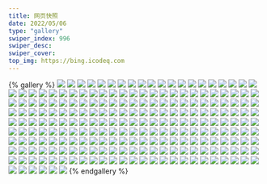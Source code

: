 ```yaml
---
title: 网页快照
date: 2022/05/06 
type: "gallery" 
swiper_index: 996
swiper_desc: 
swiper_cover: 
top_img: https://bing.icodeq.com 
---
```


{% gallery %}
![](https://alist.learnonly.xyz/d/!网页快照/home.valmoj.ip-ddns.com/2025-10-31_13-19-34.png)
![](https://alist.learnonly.xyz/d/!网页快照/home.valmoj.ip-ddns.com/2025-10-31_18-54-43.png)
![](https://alist.learnonly.xyz/d/!网页快照/home.valmoj.ip-ddns.com/2025-07-28_02-56-24.png)
![](https://alist.learnonly.xyz/d/!网页快照/home.valmoj.ip-ddns.com/2025-11-01_18-52-16.png)
![](https://alist.learnonly.xyz/d/!网页快照/home.valmoj.ip-ddns.com/2025-10-31_09-52-00.png)
![](https://alist.learnonly.xyz/d/!网页快照/home.valmoj.ip-ddns.com/2025-07-28_13-32-43.png)
![](https://alist.learnonly.xyz/d/!网页快照/home.valmoj.ip-ddns.com/2025-10-31_04-01-29.png)
![](https://alist.learnonly.xyz/d/!网页快照/home.valmoj.ip-ddns.com/2025-11-01_03-59-54.png)
![](https://alist.learnonly.xyz/d/!网页快照/home.valmoj.ip-ddns.com/2025-10-31_21-50-05.png)
![](https://alist.learnonly.xyz/d/!网页快照/home.valmoj.ip-ddns.com/2025-07-28_07-05-47.png)
![](https://alist.learnonly.xyz/d/!网页快照/home.valmoj.ip-ddns.com/2025-10-30_02-23-00.png)
![](https://alist.learnonly.xyz/d/!网页快照/home.valmoj.ip-ddns.com/2025-11-01_09-49-28.png)
![](https://alist.learnonly.xyz/d/!网页快照/home.valmoj.ip-ddns.com/2025-11-01_13-06-58.png)
![](https://alist.learnonly.xyz/d/!网页快照/home.valmoj.ip-ddns.com/2025-11-01_15-49-37.png)
![](https://alist.learnonly.xyz/d/!网页快照/home.valmoj.ip-ddns.com/2025-10-31_15-51-35.png)
![](https://alist.learnonly.xyz/d/!网页快照/home.valmoj.ip-ddns.com/2025-10-30_15-52-36.png)
![](https://alist.learnonly.xyz/d/!网页快照/home.valmoj.ip-ddns.com/2025-11-01_06-52-42.png)
![](https://alist.learnonly.xyz/d/!网页快照/home.valmoj.ip-ddns.com/2025-07-28_19-01-57.png)
![](https://alist.learnonly.xyz/d/!网页快照/home.valmoj.ip-ddns.com/2025-10-30_06-55-30.png)
![](https://alist.learnonly.xyz/d/!网页快照/home.valmoj.ip-ddns.com/2025-10-31_02-21-18.png)
![](https://alist.learnonly.xyz/d/!网页快照/home.valmoj.ip-ddns.com/2025-10-31_06-55-51.png)
![](https://alist.learnonly.xyz/d/!网页快照/home.valmoj.ip-ddns.com/2025-07-28_15-55-31.png)
![](https://alist.learnonly.xyz/d/!网页快照/home.valmoj.ip-ddns.com/2025-10-30_09-52-32.png)
![](https://alist.learnonly.xyz/d/!网页快照/home.valmoj.ip-ddns.com/2025-07-28_21-52-15.png)
![](https://alist.learnonly.xyz/d/!网页快照/home.valmoj.ip-ddns.com/2025-10-30_21-49-41.png)
![](https://alist.learnonly.xyz/d/!网页快照/home.valmoj.ip-ddns.com/2025-11-01_02-23-39.png)
![](https://alist.learnonly.xyz/d/!网页快照/home.valmoj.ip-ddns.com/2025-07-28_04-35-41.png)
![](https://alist.learnonly.xyz/d/!网页快照/home.valmoj.ip-ddns.com/2025-10-30_18-56-43.png)
![](https://alist.learnonly.xyz/d/!网页快照/home.valmoj.ip-ddns.com/2025-10-30_13-20-03.png)
![](https://alist.learnonly.xyz/d/!网页快照/home.valmoj.ip-ddns.com/2025-10-30_04-00-49.png)
![](https://alist.learnonly.xyz/d/!网页快照/space.bilibili.com/2025-11-01_18-53-27.png)
![](https://alist.learnonly.xyz/d/!网页快照/space.bilibili.com/2025-07-28_13-32-29.png)
![](https://alist.learnonly.xyz/d/!网页快照/space.bilibili.com/2025-10-31_04-02-55.png)
![](https://alist.learnonly.xyz/d/!网页快照/space.bilibili.com/2025-10-30_13-21-17.png)
![](https://alist.learnonly.xyz/d/!网页快照/space.bilibili.com/2025-07-28_02-56-08.png)
![](https://alist.learnonly.xyz/d/!网页快照/space.bilibili.com/2025-11-01_04-01-08.png)
![](https://alist.learnonly.xyz/d/!网页快照/space.bilibili.com/2025-10-31_18-56-08.png)
![](https://alist.learnonly.xyz/d/!网页快照/space.bilibili.com/2025-10-30_09-53-49.png)
![](https://alist.learnonly.xyz/d/!网页快照/space.bilibili.com/2025-07-28_19-01-44.png)
![](https://alist.learnonly.xyz/d/!网页快照/space.bilibili.com/2025-10-30_18-57-55.png)
![](https://alist.learnonly.xyz/d/!网页快照/space.bilibili.com/2025-07-28_15-55-18.png)
![](https://alist.learnonly.xyz/d/!网页快照/space.bilibili.com/2025-10-30_21-50-50.png)
![](https://alist.learnonly.xyz/d/!网页快照/space.bilibili.com/2025-11-01_15-51-00.png)
![](https://alist.learnonly.xyz/d/!网页快照/space.bilibili.com/2025-07-28_04-35-21.png)
![](https://alist.learnonly.xyz/d/!网页快照/space.bilibili.com/2025-11-01_02-25-00.png)
![](https://alist.learnonly.xyz/d/!网页快照/space.bilibili.com/2025-10-30_06-56-42.png)
![](https://alist.learnonly.xyz/d/!网页快照/space.bilibili.com/2025-10-31_15-53-01.png)
![](https://alist.learnonly.xyz/d/!网页快照/space.bilibili.com/2025-11-01_06-54-03.png)
![](https://alist.learnonly.xyz/d/!网页快照/space.bilibili.com/2025-11-01_09-50-48.png)
![](https://alist.learnonly.xyz/d/!网页快照/space.bilibili.com/2025-10-31_06-57-10.png)
![](https://alist.learnonly.xyz/d/!网页快照/space.bilibili.com/2025-07-28_07-05-34.png)
![](https://alist.learnonly.xyz/d/!网页快照/space.bilibili.com/2025-10-31_21-51-31.png)
![](https://alist.learnonly.xyz/d/!网页快照/space.bilibili.com/2025-07-28_21-52-02.png)
![](https://alist.learnonly.xyz/d/!网页快照/space.bilibili.com/2025-10-31_13-21-00.png)
![](https://alist.learnonly.xyz/d/!网页快照/space.bilibili.com/2025-10-31_02-22-34.png)
![](https://alist.learnonly.xyz/d/!网页快照/space.bilibili.com/2025-11-01_13-08-20.png)
![](https://alist.learnonly.xyz/d/!网页快照/space.bilibili.com/2025-10-30_04-02-01.png)
![](https://alist.learnonly.xyz/d/!网页快照/space.bilibili.com/2025-10-30_15-53-45.png)
![](https://alist.learnonly.xyz/d/!网页快照/space.bilibili.com/2025-10-30_02-24-09.png)
![](https://alist.learnonly.xyz/d/!网页快照/space.bilibili.com/2025-10-31_09-53-23.png)
![](https://alist.learnonly.xyz/d/!网页快照/wx.valetzx.ip-ddns.com/2025-07-28_21-52-33.png)
![](https://alist.learnonly.xyz/d/!网页快照/wx.valetzx.ip-ddns.com/2025-10-30_02-24-38.png)
![](https://alist.learnonly.xyz/d/!网页快照/wx.valetzx.ip-ddns.com/2025-07-28_07-06-05.png)
![](https://alist.learnonly.xyz/d/!网页快照/wx.valetzx.ip-ddns.com/2025-11-01_06-54-31.png)
![](https://alist.learnonly.xyz/d/!网页快照/wx.valetzx.ip-ddns.com/2025-10-31_06-57-43.png)
![](https://alist.learnonly.xyz/d/!网页快照/wx.valetzx.ip-ddns.com/2025-10-31_15-53-30.png)
![](https://alist.learnonly.xyz/d/!网页快照/wx.valetzx.ip-ddns.com/2025-07-28_02-56-42.png)
![](https://alist.learnonly.xyz/d/!网页快照/wx.valetzx.ip-ddns.com/2025-07-28_04-36-00.png)
![](https://alist.learnonly.xyz/d/!网页快照/wx.valetzx.ip-ddns.com/2025-07-28_15-55-50.png)
![](https://alist.learnonly.xyz/d/!网页快照/wx.valetzx.ip-ddns.com/2025-11-01_18-53-56.png)
![](https://alist.learnonly.xyz/d/!网页快照/wx.valetzx.ip-ddns.com/2025-11-01_02-25-29.png)
![](https://alist.learnonly.xyz/d/!网页快照/wx.valetzx.ip-ddns.com/2025-10-30_15-54-13.png)
![](https://alist.learnonly.xyz/d/!网页快照/wx.valetzx.ip-ddns.com/2025-11-01_04-01-36.png)
![](https://alist.learnonly.xyz/d/!网页快照/wx.valetzx.ip-ddns.com/2025-10-31_02-23-02.png)
![](https://alist.learnonly.xyz/d/!网页快照/wx.valetzx.ip-ddns.com/2025-11-01_15-51-29.png)
![](https://alist.learnonly.xyz/d/!网页快照/wx.valetzx.ip-ddns.com/2025-10-30_06-57-12.png)
![](https://alist.learnonly.xyz/d/!网页快照/wx.valetzx.ip-ddns.com/2025-07-28_19-02-16.png)
![](https://alist.learnonly.xyz/d/!网页快照/wx.valetzx.ip-ddns.com/2025-10-31_09-53-53.png)
![](https://alist.learnonly.xyz/d/!网页快照/wx.valetzx.ip-ddns.com/2025-11-01_09-51-17.png)
![](https://alist.learnonly.xyz/d/!网页快照/wx.valetzx.ip-ddns.com/2025-07-28_13-33-01.png)
![](https://alist.learnonly.xyz/d/!网页快照/wx.valetzx.ip-ddns.com/2025-10-30_21-51-25.png)
![](https://alist.learnonly.xyz/d/!网页快照/wx.valetzx.ip-ddns.com/2025-10-31_13-21-28.png)
![](https://alist.learnonly.xyz/d/!网页快照/wx.valetzx.ip-ddns.com/2025-10-30_04-02-30.png)
![](https://alist.learnonly.xyz/d/!网页快照/wx.valetzx.ip-ddns.com/2025-10-31_18-56-36.png)
![](https://alist.learnonly.xyz/d/!网页快照/wx.valetzx.ip-ddns.com/2025-11-01_13-08-48.png)
![](https://alist.learnonly.xyz/d/!网页快照/wx.valetzx.ip-ddns.com/2025-10-30_13-21-46.png)
![](https://alist.learnonly.xyz/d/!网页快照/wx.valetzx.ip-ddns.com/2025-10-30_18-58-23.png)
![](https://alist.learnonly.xyz/d/!网页快照/wx.valetzx.ip-ddns.com/2025-10-31_21-52-01.png)
![](https://alist.learnonly.xyz/d/!网页快照/wx.valetzx.ip-ddns.com/2025-10-30_09-54-21.png)
![](https://alist.learnonly.xyz/d/!网页快照/wx.valetzx.ip-ddns.com/2025-10-31_04-03-24.png)
![](https://alist.learnonly.xyz/d/!网页快照/wxpig.netlify.app/2025-10-31_04-02-27.png)
![](https://alist.learnonly.xyz/d/!网页快照/wxpig.netlify.app/2025-10-30_21-50-39.png)
![](https://alist.learnonly.xyz/d/!网页快照/wxpig.netlify.app/2025-11-01_09-50-26.png)
![](https://alist.learnonly.xyz/d/!网页快照/wxpig.netlify.app/2025-10-31_21-51-02.png)
![](https://alist.learnonly.xyz/d/!网页快照/wxpig.netlify.app/2025-10-30_13-21-00.png)
![](https://alist.learnonly.xyz/d/!网页快照/wxpig.netlify.app/2025-11-01_13-07-55.png)
![](https://alist.learnonly.xyz/d/!网页快照/wxpig.netlify.app/2025-11-01_06-53-39.png)
![](https://alist.learnonly.xyz/d/!网页快照/wxpig.netlify.app/2025-10-31_13-20-32.png)
![](https://alist.learnonly.xyz/d/!网页快照/wxpig.netlify.app/2025-10-30_09-53-28.png)
![](https://alist.learnonly.xyz/d/!网页快照/wxpig.netlify.app/2025-07-28_15-55-08.png)
![](https://alist.learnonly.xyz/d/!网页快照/wxpig.netlify.app/2025-11-01_15-50-34.png)
![](https://alist.learnonly.xyz/d/!网页快照/wxpig.netlify.app/2025-10-30_15-53-34.png)
![](https://alist.learnonly.xyz/d/!网页快照/wxpig.netlify.app/2025-07-28_13-32-09.png)
![](https://alist.learnonly.xyz/d/!网页快照/wxpig.netlify.app/2025-07-28_07-05-22.png)
![](https://alist.learnonly.xyz/d/!网页快照/wxpig.netlify.app/2025-10-30_18-57-41.png)
![](https://alist.learnonly.xyz/d/!网页快照/wxpig.netlify.app/2025-10-31_15-52-32.png)
![](https://alist.learnonly.xyz/d/!网页快照/wxpig.netlify.app/2025-10-31_02-22-14.png)
![](https://alist.learnonly.xyz/d/!网页快照/wxpig.netlify.app/2025-07-28_19-01-35.png)
![](https://alist.learnonly.xyz/d/!网页快照/wxpig.netlify.app/2025-07-28_21-51-53.png)
![](https://alist.learnonly.xyz/d/!网页快照/wxpig.netlify.app/2025-10-30_06-56-28.png)
![](https://alist.learnonly.xyz/d/!网页快照/wxpig.netlify.app/2025-10-31_18-55-40.png)
![](https://alist.learnonly.xyz/d/!网页快照/wxpig.netlify.app/2025-10-30_04-01-46.png)
![](https://alist.learnonly.xyz/d/!网页快照/wxpig.netlify.app/2025-11-01_18-53-14.png)
![](https://alist.learnonly.xyz/d/!网页快照/wxpig.netlify.app/2025-10-31_06-56-48.png)
![](https://alist.learnonly.xyz/d/!网页快照/wxpig.netlify.app/2025-07-28_04-35-12.png)
![](https://alist.learnonly.xyz/d/!网页快照/wxpig.netlify.app/2025-11-01_02-24-36.png)
![](https://alist.learnonly.xyz/d/!网页快照/wxpig.netlify.app/2025-07-28_02-56-00.png)
![](https://alist.learnonly.xyz/d/!网页快照/wxpig.netlify.app/2025-11-01_04-00-52.png)
![](https://alist.learnonly.xyz/d/!网页快照/wxpig.netlify.app/2025-10-30_02-23-57.png)
![](https://alist.learnonly.xyz/d/!网页快照/wxpig.netlify.app/2025-10-31_09-52-57.png)
![](https://alist.learnonly.xyz/d/!网页快照/img.nocode.host/2025-10-31_18-56-21.png)
![](https://alist.learnonly.xyz/d/!网页快照/img.nocode.host/2025-11-01_02-25-14.png)
![](https://alist.learnonly.xyz/d/!网页快照/img.nocode.host/2025-10-30_09-54-03.png)
![](https://alist.learnonly.xyz/d/!网页快照/img.nocode.host/2025-11-01_18-53-41.png)
![](https://alist.learnonly.xyz/d/!网页快照/img.nocode.host/2025-10-30_04-02-15.png)
![](https://alist.learnonly.xyz/d/!网页快照/img.nocode.host/2025-10-31_13-21-13.png)
![](https://alist.learnonly.xyz/d/!网页快照/img.nocode.host/2025-10-31_04-03-09.png)
![](https://alist.learnonly.xyz/d/!网页快照/img.nocode.host/2025-10-30_21-51-05.png)
![](https://alist.learnonly.xyz/d/!网页快照/img.nocode.host/2025-11-01_04-01-21.png)
![](https://alist.learnonly.xyz/d/!网页快照/img.nocode.host/2025-10-31_02-22-48.png)
![](https://alist.learnonly.xyz/d/!网页快照/img.nocode.host/2025-10-31_09-53-38.png)
![](https://alist.learnonly.xyz/d/!网页快照/img.nocode.host/2025-10-31_06-57-24.png)
![](https://alist.learnonly.xyz/d/!网页快照/img.nocode.host/2025-10-31_15-53-15.png)
![](https://alist.learnonly.xyz/d/!网页快照/img.nocode.host/2025-11-01_13-08-34.png)
![](https://alist.learnonly.xyz/d/!网页快照/img.nocode.host/2025-11-01_06-54-16.png)
![](https://alist.learnonly.xyz/d/!网页快照/img.nocode.host/2025-10-30_15-53-58.png)
![](https://alist.learnonly.xyz/d/!网页快照/img.nocode.host/2025-10-30_06-56-57.png)
![](https://alist.learnonly.xyz/d/!网页快照/img.nocode.host/2025-10-30_02-24-23.png)
![](https://alist.learnonly.xyz/d/!网页快照/img.nocode.host/2025-11-01_15-51-14.png)
![](https://alist.learnonly.xyz/d/!网页快照/img.nocode.host/2025-10-30_13-21-31.png)
![](https://alist.learnonly.xyz/d/!网页快照/img.nocode.host/2025-11-01_09-51-02.png)
![](https://alist.learnonly.xyz/d/!网页快照/img.nocode.host/2025-10-31_21-51-46.png)
![](https://alist.learnonly.xyz/d/!网页快照/img.nocode.host/2025-10-30_18-58-09.png)
![](https://alist.learnonly.xyz/d/!网页快照/api.nocode.host/2025-11-01_15-49-54.png)
![](https://alist.learnonly.xyz/d/!网页快照/api.nocode.host/2025-10-31_06-56-08.png)
![](https://alist.learnonly.xyz/d/!网页快照/api.nocode.host/2025-11-01_02-23-56.png)
![](https://alist.learnonly.xyz/d/!网页快照/api.nocode.host/2025-10-30_18-57-01.png)
![](https://alist.learnonly.xyz/d/!网页快照/api.nocode.host/2025-10-31_21-50-22.png)
![](https://alist.learnonly.xyz/d/!网页快照/api.nocode.host/2025-10-30_15-52-53.png)
![](https://alist.learnonly.xyz/d/!网页快照/api.nocode.host/2025-10-30_13-20-21.png)
![](https://alist.learnonly.xyz/d/!网页快照/api.nocode.host/2025-10-31_04-01-47.png)
![](https://alist.learnonly.xyz/d/!网页快照/api.nocode.host/2025-10-31_18-55-00.png)
![](https://alist.learnonly.xyz/d/!网页快照/api.nocode.host/2025-10-30_02-23-17.png)
![](https://alist.learnonly.xyz/d/!网页快照/api.nocode.host/2025-10-31_13-19-51.png)
![](https://alist.learnonly.xyz/d/!网页快照/api.nocode.host/2025-11-01_09-49-45.png)
![](https://alist.learnonly.xyz/d/!网页快照/api.nocode.host/2025-11-01_13-07-15.png)
![](https://alist.learnonly.xyz/d/!网页快照/api.nocode.host/2025-10-30_06-55-47.png)
![](https://alist.learnonly.xyz/d/!网页快照/api.nocode.host/2025-10-31_02-21-35.png)
![](https://alist.learnonly.xyz/d/!网页快照/api.nocode.host/2025-11-01_04-00-11.png)
![](https://alist.learnonly.xyz/d/!网页快照/api.nocode.host/2025-11-01_18-52-33.png)
![](https://alist.learnonly.xyz/d/!网页快照/api.nocode.host/2025-10-31_15-51-52.png)
![](https://alist.learnonly.xyz/d/!网页快照/api.nocode.host/2025-11-01_06-52-59.png)
![](https://alist.learnonly.xyz/d/!网页快照/api.nocode.host/2025-10-30_21-49-58.png)
![](https://alist.learnonly.xyz/d/!网页快照/api.nocode.host/2025-10-30_04-01-06.png)
![](https://alist.learnonly.xyz/d/!网页快照/api.nocode.host/2025-10-30_09-52-49.png)
![](https://alist.learnonly.xyz/d/!网页快照/api.nocode.host/2025-10-31_09-52-17.png)
![](https://alist.learnonly.xyz/d/!网页快照/art.valetzx.ip-ddns.com/2025-07-28_02-55-42.png)
![](https://alist.learnonly.xyz/d/!网页快照/art.valetzx.ip-ddns.com/2025-07-28_15-54-51.png)
![](https://alist.learnonly.xyz/d/!网页快照/art.valetzx.ip-ddns.com/2025-07-28_13-31-52.png)
![](https://alist.learnonly.xyz/d/!网页快照/art.valetzx.ip-ddns.com/2025-07-28_07-05-05.png)
![](https://alist.learnonly.xyz/d/!网页快照/art.valetzx.ip-ddns.com/2025-07-28_21-51-36.png)
![](https://alist.learnonly.xyz/d/!网页快照/art.valetzx.ip-ddns.com/2025-07-28_04-34-55.png)
![](https://alist.learnonly.xyz/d/!网页快照/art.valetzx.ip-ddns.com/2025-07-28_19-01-18.png)
![](https://alist.learnonly.xyz/d/!网页快照/trtc.io/2025-10-30_06-56-08.png)
![](https://alist.learnonly.xyz/d/!网页快照/trtc.io/2025-11-01_04-00-33.png)
![](https://alist.learnonly.xyz/d/!网页快照/trtc.io/2025-10-30_21-50-19.png)
![](https://alist.learnonly.xyz/d/!网页快照/trtc.io/2025-10-31_02-21-55.png)
![](https://alist.learnonly.xyz/d/!网页快照/trtc.io/2025-10-30_04-01-27.png)
![](https://alist.learnonly.xyz/d/!网页快照/trtc.io/2025-10-31_06-56-29.png)
![](https://alist.learnonly.xyz/d/!网页快照/trtc.io/2025-11-01_15-50-15.png)
![](https://alist.learnonly.xyz/d/!网页快照/trtc.io/2025-11-01_02-24-17.png)
![](https://alist.learnonly.xyz/d/!网页快照/trtc.io/2025-10-31_04-02-07.png)
![](https://alist.learnonly.xyz/d/!网页快照/trtc.io/2025-11-01_09-50-05.png)
![](https://alist.learnonly.xyz/d/!网页快照/trtc.io/2025-11-01_06-53-20.png)
![](https://alist.learnonly.xyz/d/!网页快照/trtc.io/2025-10-30_09-53-09.png)
![](https://alist.learnonly.xyz/d/!网页快照/trtc.io/2025-10-30_18-57-22.png)
![](https://alist.learnonly.xyz/d/!网页快照/trtc.io/2025-10-30_15-53-14.png)
![](https://alist.learnonly.xyz/d/!网页快照/trtc.io/2025-11-01_13-07-34.png)
![](https://alist.learnonly.xyz/d/!网页快照/trtc.io/2025-11-01_18-52-54.png)
![](https://alist.learnonly.xyz/d/!网页快照/trtc.io/2025-10-31_18-55-21.png)
![](https://alist.learnonly.xyz/d/!网页快照/trtc.io/2025-10-31_21-50-43.png)
![](https://alist.learnonly.xyz/d/!网页快照/trtc.io/2025-10-30_02-23-38.png)
![](https://alist.learnonly.xyz/d/!网页快照/trtc.io/2025-10-31_09-52-38.png)
![](https://alist.learnonly.xyz/d/!网页快照/trtc.io/2025-10-31_13-20-12.png)
![](https://alist.learnonly.xyz/d/!网页快照/trtc.io/2025-10-30_13-20-41.png)
![](https://alist.learnonly.xyz/d/!网页快照/trtc.io/2025-10-31_15-52-12.png)
![](https://alist.learnonly.xyz/d/!网页快照/nor.pigpigeon.ip-ddns.com/2025-07-28_04-35-48.png)
![](https://alist.learnonly.xyz/d/!网页快照/nor.pigpigeon.ip-ddns.com/2025-07-28_13-32-50.png)
![](https://alist.learnonly.xyz/d/!网页快照/nor.pigpigeon.ip-ddns.com/2025-07-28_15-55-38.png)
![](https://alist.learnonly.xyz/d/!网页快照/nor.pigpigeon.ip-ddns.com/2025-10-30_02-24-30.png)
![](https://alist.learnonly.xyz/d/!网页快照/nor.pigpigeon.ip-ddns.com/2025-10-30_06-57-04.png)
![](https://alist.learnonly.xyz/d/!网页快照/nor.pigpigeon.ip-ddns.com/2025-07-28_02-56-31.png)
![](https://alist.learnonly.xyz/d/!网页快照/nor.pigpigeon.ip-ddns.com/2025-07-28_19-02-03.png)
![](https://alist.learnonly.xyz/d/!网页快照/nor.pigpigeon.ip-ddns.com/2025-11-01_18-53-48.png)
![](https://alist.learnonly.xyz/d/!网页快照/nor.pigpigeon.ip-ddns.com/2025-11-01_09-51-09.png)
![](https://alist.learnonly.xyz/d/!网页快照/nor.pigpigeon.ip-ddns.com/2025-10-30_18-58-16.png)
![](https://alist.learnonly.xyz/d/!网页快照/nor.pigpigeon.ip-ddns.com/2025-10-31_21-51-53.png)
![](https://alist.learnonly.xyz/d/!网页快照/nor.pigpigeon.ip-ddns.com/2025-11-01_13-08-40.png)
![](https://alist.learnonly.xyz/d/!网页快照/nor.pigpigeon.ip-ddns.com/2025-07-28_21-52-22.png)
![](https://alist.learnonly.xyz/d/!网页快照/nor.pigpigeon.ip-ddns.com/2025-11-01_04-01-28.png)
![](https://alist.learnonly.xyz/d/!网页快照/nor.pigpigeon.ip-ddns.com/2025-10-30_15-54-05.png)
![](https://alist.learnonly.xyz/d/!网页快照/nor.pigpigeon.ip-ddns.com/2025-10-31_13-21-20.png)
![](https://alist.learnonly.xyz/d/!网页快照/nor.pigpigeon.ip-ddns.com/2025-10-31_06-57-35.png)
![](https://alist.learnonly.xyz/d/!网页快照/nor.pigpigeon.ip-ddns.com/2025-11-01_02-25-21.png)
![](https://alist.learnonly.xyz/d/!网页快照/nor.pigpigeon.ip-ddns.com/2025-10-30_04-02-22.png)
![](https://alist.learnonly.xyz/d/!网页快照/nor.pigpigeon.ip-ddns.com/2025-11-01_15-51-21.png)
![](https://alist.learnonly.xyz/d/!网页快照/nor.pigpigeon.ip-ddns.com/2025-10-31_09-53-45.png)
![](https://alist.learnonly.xyz/d/!网页快照/nor.pigpigeon.ip-ddns.com/2025-10-31_18-56-28.png)
![](https://alist.learnonly.xyz/d/!网页快照/nor.pigpigeon.ip-ddns.com/2025-10-31_02-22-55.png)
![](https://alist.learnonly.xyz/d/!网页快照/nor.pigpigeon.ip-ddns.com/2025-10-30_21-51-16.png)
![](https://alist.learnonly.xyz/d/!网页快照/nor.pigpigeon.ip-ddns.com/2025-10-30_13-21-38.png)
![](https://alist.learnonly.xyz/d/!网页快照/nor.pigpigeon.ip-ddns.com/2025-10-31_04-03-16.png)
![](https://alist.learnonly.xyz/d/!网页快照/nor.pigpigeon.ip-ddns.com/2025-07-28_07-05-54.png)
![](https://alist.learnonly.xyz/d/!网页快照/nor.pigpigeon.ip-ddns.com/2025-11-01_06-54-23.png)
![](https://alist.learnonly.xyz/d/!网页快照/nor.pigpigeon.ip-ddns.com/2025-10-31_15-53-22.png)
![](https://alist.learnonly.xyz/d/!网页快照/nor.pigpigeon.ip-ddns.com/2025-10-30_09-54-10.png)
{% endgallery %}
